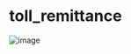 # toll_remittance

![image](https://github.com/GuddaVikram/toll_remittance/assets/112318868/e4dc9192-3dd6-46b9-8dbd-b8bab630e48e)
